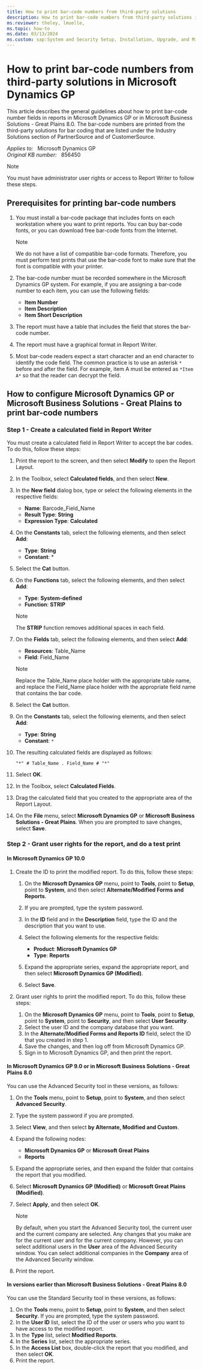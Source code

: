 ```yaml
---
title: How to print bar-code numbers from third-party solutions
description: How to print bar-code numbers from third-party solutions in Microsoft Dynamics GP.
ms.reviewer: theley, lmuelle, 
ms.topic: how-to
ms.date: 03/13/2024
ms.custom: sap:System and Security Setup, Installation, Upgrade, and Migrations
---
```

# How to print bar-code numbers from third-party solutions in Microsoft Dynamics GP

This article describes the general guidelines about how to print bar-code number fields in reports in Microsoft Dynamics GP or in Microsoft Business Solutions - Great Plains 8.0. The bar-code numbers are printed from the third-party solutions for bar coding that are listed under the Industry Solutions section of PartnerSource and of CustomerSource.

_Applies to:_ &nbsp; Microsoft Dynamics GP  
_Original KB number:_ &nbsp; 856450

> [!NOTE]
> You must have administrator user rights or access to Report Writer to follow these steps.

## Prerequisites for printing bar-code numbers

1. You must install a bar-code package that includes fonts on each workstation where you want to print reports. You can buy bar-code fonts, or you can download free bar-code fonts from the Internet.

   > [!NOTE]
   > We do not have a list of compatible bar-code formats. Therefore, you must perform test prints that use the bar-code font to make sure that the font is compatible with your printer.

2. The bar-code number must be recorded somewhere in the Microsoft Dynamics GP system. For example, if you are assigning a bar-code number to each item, you can use the following fields:
    - **Item Number**
    - **Item Description**
    - **Item Short Description**

3. The report must have a table that includes the field that stores the bar-code number.
4. The report must have a graphical format in Report Writer.

5. Most bar-code readers expect a start character and an end character to identify the code field. The common practice is to use an asterisk `*` before and after the field. For example, item A must be entered as `*Item A*` so that the reader can decrypt the field.

## How to configure Microsoft Dynamics GP or Microsoft Business Solutions - Great Plains to print bar-code numbers

### Step 1 - Create a calculated field in Report Writer

You must create a calculated field in Report Writer to accept the bar codes. To do this, follow these steps:

1. Print the report to the screen, and then select **Modify** to open the Report Layout.
2. In the Toolbox, select **Calculated fields**, and then select **New**.
3. In the **New field** dialog box, type or select the following elements in the respective fields:

   - **Name**: Barcode_Field_Name
   - **Result Type**: **String**
   - **Expression Type**: **Calculated**

4. On the **Constants** tab, select the following elements, and then select **Add**:

    - **Type**: **String**
    - **Constant**: *
5. Select the **Cat** button.
6. On the **Functions** tab, select the following elements, and then select **Add**:

   - **Type**: **System-defined**
   - **Function**: **STRIP**

   > [!NOTE]
   > The **STRIP** function removes additional spaces in each field.

7. On the **Fields** tab, select the following elements, and then select **Add**:

    - **Resources**: Table_Name
    - **Field**: Field_Name

    > [!NOTE]
    > Replace the Table_Name place holder with the appropriate table name, and replace the Field_Name place holder with the appropriate field name that contains the bar code.

8. Select the **Cat** button.
9. On the **Constants** tab, select the following elements, and then select **Add**:

    - **Type**: **String**
    - **Constant**: `*`
10. The resulting calculated fields are displayed as follows:

    `"*" # Table_Name . Field_Name # "*"`
11. Select **OK**.
12. In the Toolbox, select **Calculated Fields**.
13. Drag the calculated field that you created to the appropriate area of the Report Layout.
14. On the **File** menu, select **Microsoft Dynamics GP** or **Microsoft Business Solutions - Great Plains**. When you are prompted to save changes, select **Save**.

### Step 2 - Grant user rights for the report, and do a test print

#### In Microsoft Dynamics GP 10.0

1. Create the ID to print the modified report. To do this, follow these steps:

    1. On the **Microsoft Dynamics GP** menu, point to **Tools**, point to **Setup**, point to **System**, and then select **Alternate/Modified Forms and Reports**.
    2. If you are prompted, type the system password.
    3. In the **ID** field and in the **Description** field, type the ID and the description that you want to use.
    4. Select the following elements for the respective fields:

        - **Product**: **Microsoft Dynamics GP**
        - **Type**: **Reports**
    5. Expand the appropriate series, expand the appropriate report, and then select **Microsoft Dynamics GP (Modified)**.
    6. Select **Save**.

2. Grant user rights to print the modified report. To do this, follow these steps:

    1. On the **Microsoft Dynamics GP** menu, point to **Tools**, point to **Setup**, point to **System**, point to **Security**, and then select **User Security**.
    2. Select the user ID and the company database that you want.
    3. In the **Alternate/Modified Forms and Reports ID** field, select the ID that you created in step 1.
    4. Save the changes, and then log off from Microsoft Dynamics GP.
    5. Sign in to Microsoft Dynamics GP, and then print the report.

#### In Microsoft Dynamics GP 9.0 or in Microsoft Business Solutions - Great Plains 8.0

You can use the Advanced Security tool in these versions, as follows:

1. On the **Tools** menu, point to **Setup**, point to **System**, and then select **Advanced Security**.
2. Type the system password if you are prompted.
3. Select **View**, and then select **by Alternate, Modified and Custom**.
4. Expand the following nodes:

   - **Microsoft Dynamics GP** or **Microsoft Great Plains**
   - **Reports**
5. Expand the appropriate series, and then expand the folder that contains the report that you modified.
6. Select **Microsoft Dynamics GP (Modified)** or **Microsoft Great Plains (Modified)**.
7. Select **Apply**, and then select **OK**.

    > [!NOTE]
    > By default, when you start the Advanced Security tool, the current user and the current company are selected. Any changes that you make are for the current user and for the current company. However, you can select additional users in the **User** area of the Advanced Security window. You can select additional companies in the **Company** area of the Advanced Security window.

8. Print the report.

#### In versions earlier than Microsoft Business Solutions - Great Plains 8.0

You can use the Standard Security tool in these versions, as follows:

1. On the **Tools** menu, point to **Setup**, point to **System**, and then select **Security**. If you are prompted, type the system password.
2. In the **User ID** list, select the ID of the user or users who you want to have access to the modified report.
3. In the **Type** list, select **Modified Reports**.
4. In the **Series** list, select the appropriate series.
5. In the **Access List** box, double-click the report that you modified, and then select **OK**.
6. Print the report.
